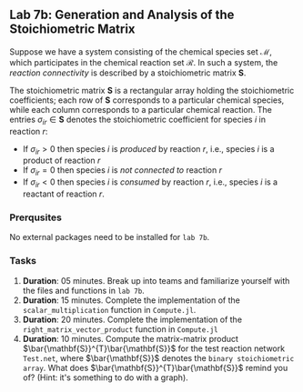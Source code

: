 ## Lab 7b: Generation and Analysis of the Stoichiometric Matrix
Suppose we have a system consisting of the chemical species set $\mathcal{M}$, which participates in the chemical reaction set $\mathcal{R}$. In such a system, the _reaction connectivity_ is described by a stoichiometric matrix $\mathbf{S}$. 

The stoichiometric matrix $\mathbf{S}$ is a rectangular array holding the stoichiometric coefficients; each row of $\mathbf{S}$ corresponds to a particular chemical species, while each column corresponds to a particular chemical reaction. The entries $\sigma_{ir}\in\mathbf{S}$ denotes the stoichiometric coefficient for species $i$ in reaction $r$:
* If $\sigma_{ir}>0$ then species $i$ is _produced_ by reaction $r$, i.e., species $i$ is a product of reaction $r$ 
* If $\sigma_{ir}=0$ then species $i$ is _not connected to_ reaction $r$
* If $\sigma_{ir}<0$ then species $i$ is _consumed_ by reaction $r$, i.e., species $i$ is a reactant of reaction $r$.

### Prerqusites
No external packages need to be installed for `lab 7b`.

### Tasks
1. __Duration__: 05 minutes. Break up into teams and familiarize yourself with the files and functions in `lab 7b`. 
1. __Duration__: 15 minutes. Complete the implementation of the `scalar_multiplication` function in `Compute.jl`. 
1. __Duration__: 20 minutes. Complete the implementation of the `right_matrix_vector_product` function in `Compute.jl`
1. __Duration__: 10 minutes. Compute the matrix-matrix product $\bar{\mathbf{S}}^{T}\bar{\mathbf{S}}$ for the test reaction network 
`Test.net`, where $\bar{\mathbf{S}}$ denotes the `binary stoichiometric array`. What does $\bar{\mathbf{S}}^{T}\bar{\mathbf{S}}$ remind you of? (Hint: it's something to do with a graph).